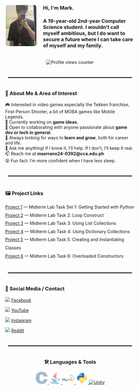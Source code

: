 <!-- ✦ HEADER / INTRO SECTION ✦ -->
<div style="display: flex; justify-content: center; margin-top: 40px;">
  <div style="display: flex; align-items: center; gap: 20px; text-align: left; max-width: 800px; margin: 0 40px;">
    <img src="pitcha.jpg" width="100" style="border: 2px solid white; border-radius: 8px;">
    <div>
      <h3>Hi, I'm Mark.</h3>
      <h3>
        A 19-year-old 2nd-year Computer Science student. I wouldn’t call myself ambitious,
        but I do want to secure a future where I can take care of myself and my family.
      </h3>
    </div>
  </div>
</div>

<p align="center" style="margin: 20px 0;"> 
  <img src="https://komarev.com/ghpvc/?username=finnavibee&label=Profile%20views&color=0e75b6&style=flat" alt="Profile views counter" /> 
</p>

<hr style="width: 80%; border: 1px solid #333; margin: 40px auto;">

<div style="max-width: 800px; margin: 0 auto 40px auto; text-align: left; padding: 0 40px;">
  <h3>👨 About Me & Area of Interest</h3>
  <p>
    🎮 Interested in video games especially the Tekken franchise, First-Person Shooter, a bit of MOBA games like Mobile Legends. <br>
    🔭 Currently working on <b>game ideas</b>. <br>
    👯 Open to collaborating with anyone passionate about <b>game dev or tech in general</b>. <br>
    🤝 Always looking for ways to <b>learn and grow</b>, both for career and life. <br>
    💬 Ask me anything! If I know it, I’ll help. If I don’t, I’ll keep it real. <br>
    📫 Reach me at <b>mserrano24-0392@cca.edu.ph</b> <br>
    😵 Fun fact: I’m more confident when I have less sleep.
  </p>
</div>

<hr style="width: 80%; border: 1px solid #333; margin: 40px auto;">

<div style="max-width: 800px; margin: 0 auto 40px auto; padding: 0 40px; text-align: left; line-height: 1.9;">
  <h3>🖼️ Project Links</h3>
  <p>
    <a href="./projects/Midterm%20Lab%20Task%20Set%201.%20Getting%20started%20with%20Python.pdf">Project 1</a> — Midterm Lab Task Set 1: Getting Started with Python<br>
    <a href="./projects/Midterm%20Lab%20Task%202.%20Loop%20Construct.pdf">Project 2</a> — Midterm Lab Task 2: Loop Construct<br>
    <a href="./projects/Midterm%20Lab%20Task%203.%20Using%20List%20Collections.pdf">Project 3</a> — Midterm Lab Task 3: Using List Collections<br>
    <a href="./projects/Midterm%20Lab%20Task%204.%20Using%20Dictionary%20Collections.pdf">Project 4</a> — Midterm Lab Task 4: Using Dictionary Collections<br>
    <a href="./projects/Midterm%20Lab%20Task%205.%20Creating%20and%20Instantiating%20Classes.pdf">Project 5</a> — Midterm Lab Task 5: Creating and Instantiating Classes<br>
    <a href="./projects/Midterm%20Lab%20Task%206.%20Overloaded%20Consturctors.pdf">Project 6</a> — Midterm Lab Task 6: Overloaded Constructors
  </p>
</div>

<hr style="width: 80%; border: 1px solid #333; margin: 40px auto;">

<div style="max-width: 800px; margin: 0 auto 40px auto; padding: 0 40px; text-align: left;">
  <h3>👤 Social Media / Contact</h3>

  <p><img src="https://cdn.jsdelivr.net/gh/simple-icons/simple-icons/icons/facebook.svg" width="20">
    <a href="https://www.facebook.com/finnavibee">Facebook</a></p>
  <p><img src="https://cdn.jsdelivr.net/gh/simple-icons/simple-icons/icons/youtube.svg" width="20">
    <a href="https://www.youtube.com/@finnavibee">YouTube</a></p>
  <p><img src="https://cdn.jsdelivr.net/gh/simple-icons/simple-icons/icons/instagram.svg" width="20">
    <a href="https://www.instagram.com/finnavibee">Instagram</a></p>
  <p><img src="https://cdn.jsdelivr.net/gh/simple-icons/simple-icons/icons/reddit.svg" width="20">
    <a href="https://www.reddit.com/user/TransportationOdd791">Reddit</a></p>
</div>

<hr style="width: 80%; border: 1px solid #333; margin: 40px auto;">

<div style="text-align: center; margin-bottom: 60px;">
  <h3>🛠️ Languages & Tools</h3>
  <p> 
    <a href="https://www.cprogramming.com/" target="_blank">
      <img src="https://raw.githubusercontent.com/devicons/devicon/master/icons/c/c-original.svg" alt="C" width="40" height="40">
    </a>
    <a href="https://www.java.com" target="_blank">
      <img src="https://raw.githubusercontent.com/devicons/devicon/master/icons/java/java-original.svg" alt="Java" width="40" height="40">
    </a>
    <a href="https://www.mysql.com/" target="_blank">
      <img src="https://raw.githubusercontent.com/devicons/devicon/master/icons/mysql/mysql-original-wordmark.svg" alt="MySQL" width="40" height="40">
    </a>
    <a href="https://www.python.org" target="_blank">
      <img src="https://raw.githubusercontent.com/devicons/devicon/master/icons/python/python-original.svg" alt="Python" width="40" height="40">
    </a>
    <a href="https://unity.com/" target="_blank">
      <img src="https://www.vectorlogo.zone/logos/unity3d/unity3d-icon.svg" alt="Unity" width="40" height="40">
    </a>
  </p>
</div>
